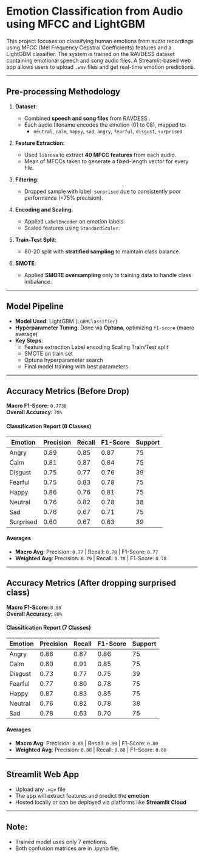 # Emotion Classification from Audio using MFCC and LightGBM


This project focuses on classifying human emotions from audio recordings using MFCC (Mel Frequency Cepstral Coefficients) features and a LightGBM classifier. The system is trained on the RAVDESS dataset containing emotional speech and song audio files. A Streamlit-based web app allows users to upload `.wav` files and get real-time emotion predictions.

---

##  Pre-processing Methodology

1. **Dataset**:  
   - Combined **speech and song files** from RAVDESS .
   - Each audio filename encodes the emotion (01 to 08), mapped to:
     - `neutral`, `calm`, `happy`, `sad`, `angry`, `fearful`, `disgust`, `surprised`

2. **Feature Extraction**:
   - Used `librosa` to extract **40 MFCC features** from each audio.
   - Mean of MFCCs taken to generate a fixed-length vector for every file.

3. **Filtering**:
   - Dropped sample with label: `surprised` due to consistently poor performance (<75% precision).

4. **Encoding and Scaling**:
   - Applied `LabelEncoder` on emotion labels.
   - Scaled features using `StandardScaler`.

5. **Train-Test Split**:
   - 80-20 split with **stratified sampling** to maintain class balance.

6. **SMOTE**:
   - Applied **SMOTE oversampling** only to training data to handle class imbalance.

---

##  Model Pipeline

- **Model Used**: LightGBM (`LGBMClassifier`)
- **Hyperparameter Tuning**: Done via **Optuna**, optimizing `f1-score` (macro average)  
- **Key Steps**:
  - Feature extraction  Label encoding  Scaling  Train/Test split
  - SMOTE on train set
  - Optuna hyperparameter search
  - Final model training with best parameters

---

## Accuracy Metrics (Before Drop)

**Macro F1-Score:** `0.7738`  
**Overall Accuracy:** `78%`

#### Classification Report (8 Classes)

| Emotion    | Precision | Recall | F1-Score | Support |
|------------|-----------|--------|----------|---------|
| Angry      | 0.89      | 0.85   | 0.87     | 75      |
| Calm       | 0.81      | 0.87   | 0.84     | 75      |
| Disgust    | 0.75      | 0.77   | 0.76     | 39      |
| Fearful    | 0.75      | 0.83   | 0.78     | 75      |
| Happy      | 0.86      | 0.76   | 0.81     | 75      |
| Neutral    | 0.76      | 0.82   | 0.78     | 38      |
| Sad        | 0.76      | 0.67   | 0.71     | 75      |
| Surprised  | 0.60      | 0.67   | 0.63     | 39      |

#### Averages

- **Macro Avg**: Precision: `0.77` | Recall: `0.78` | F1-Score: `0.77`
- **Weighted Avg**: Precision: `0.79` | Recall: `0.78` | F1-Score: `0.78`

---

##  Accuracy Metrics (After dropping **surprised** class)

**Macro F1-Score:** `0.80`  
**Overall Accuracy:** `80%`

#### Classification Report (7 Classes)

| Emotion    | Precision | Recall | F1-Score | Support |
|------------|-----------|--------|----------|---------|
| Angry      | 0.86      | 0.87   | 0.86     | 75      |
| Calm       | 0.80      | 0.91   | 0.85     | 75      |
| Disgust    | 0.73      | 0.77   | 0.75     | 39      |
| Fearful    | 0.77      | 0.80   | 0.78     | 75      |
| Happy      | 0.87      | 0.83   | 0.85     | 75      |
| Neutral    | 0.76      | 0.82   | 0.78     | 38      |
| Sad        | 0.78      | 0.63   | 0.70     | 75      |

#### Averages

- **Macro Avg**: Precision: `0.80` | Recall: `0.80` | F1-Score: `0.80`
- **Weighted Avg**: Precision: `0.80` | Recall: `0.80` | F1-Score: `0.80`

---

##  Streamlit Web App

- Upload any `.wav` file
- The app will extract features and predict the **emotion**
- Hosted locally or can be deployed via platforms like **Streamlit Cloud**

---

## Note:

- Trained model uses only 7 emotions.
- Both confusion matrices are in .ipynb file.

